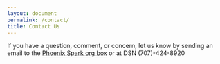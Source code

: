 ```yaml
---
layout: document
permalink: /contact/
title: Contact Us
---
```


If you have a question, comment, or concern, let us know by sending an email to the [Phoenix Spark org box](mailto:phoenix@travisspark.com) or at 
DSN (707)-424-8920